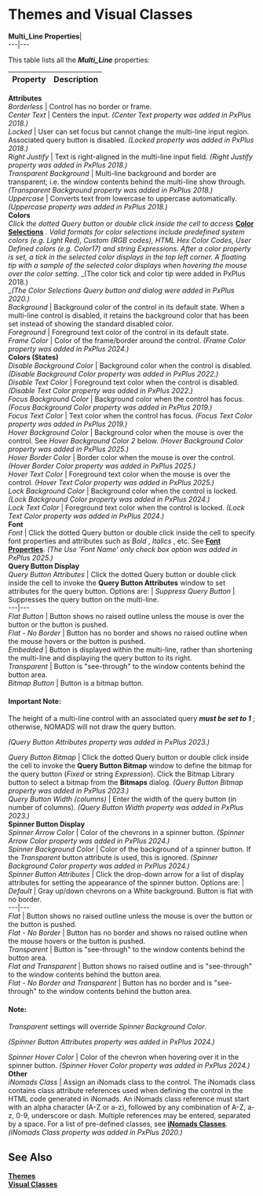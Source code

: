 # Themes and Visual Classes

**Multi_Line Properties**|   
---|---  
  
This table lists all the **_Multi_Line_** properties:

**Property** |  **Description**  
---|---  
**Attributes**  
_Borderless_ |  Control has no border or frame.  
_Center Text_ |  Centers the input. _(Center Text property was added in PxPlus 2018.)_  
_Locked_ |  User can set focus but cannot change the multi-line input region. Associated query button is disabled. _(Locked property was added in PxPlus 2018.)_  
_Right Justify_ |  Text is right-aligned in the multi-line input field. _(Right Justify property was added in PxPlus 2018.)_  
_Transparent Background_ |  Multi-line background and border are transparent; i.e. the window contents behind the multi-line show through. _(Transparent Background property was added in PxPlus 2018.)_  
_Uppercase_ |  Converts text from lowercase to uppercase automatically. _(Uppercase property was added in PxPlus 2018.)_  
**Colors**  
_Click the dotted_ _Query button or double click inside the cell to access_ [ **Color Selections**](../../Appendix/Color%20Selections.md) _. Valid formats for color selections include predefined system colors (e.g. Light Red), Custom (RGB codes), HTML Hex Color Codes, User Defined colors (e.g. Color17) and string Expressions._ _After a color property is set, a tick in the selected color displays in the top left corner. A floating tip with a sample of the selected color displays when hovering the mouse over the color setting._ _(The color tick and color tip were added in PxPlus 2018.)  
__(The Color Selections Query button and dialog were added in PxPlus 2020.)_  
_Background_ |  Background color of the control in its default state. When a multi-line control is disabled, it retains the background color that has been set instead of showing the standard disabled color.  
_Foreground_ |  Foreground text color of the control in its default state.  
_Frame Color_ |  Color of the frame/border around the control. _(Frame Color property was added in PxPlus 2024.)_  
**Colors (States)**  
_Disable Background Color_ |  Background color when the control is disabled. _(Disable Background Color property was added in PxPlus 2022.)_  
_Disable Text Color_ |  Foreground text color when the control is disabled. _(Disable Text Color property was added in PxPlus 2022.)_  
_Focus Background Color_ |  Background color when the control has focus. _(Focus Background Color property was added in PxPlus 2019.)_  
_Focus Text Color_ |  Text color when the control has focus. _(Focus Text Color property was added in PxPlus 2019.)_  
_Hover Background Color_ |  Background color when the mouse is over the control. See _Hover Background Color 2_ below. _(Hover Background Color property was added in PxPlus 2025.)_  
_Hover Border Color_ |  Border color when the mouse is over the control. _(Hover Border Color property was added in PxPlus 2025.)_  
_Hover Text Color_ |  Foreground text color when the mouse is over the control. _(Hover Text Color property was added in PxPlus 2025.)_  
_Lock Background Color_ |  Background color when the control is locked. _(Lock Background Color property was added in PxPlus 2024.)_  
_Lock Text Color_ |  Foreground text color when the control is locked. _(Lock Text Color property was added in PxPlus 2024.)_  
**Font**  
_Font_ |  Click the dotted Query button or double click inside the cell to specify font properties and attributes such as _Bold_ , _Italics_ , etc. See **[Font Properties](Font%20Properties.md)**. _(The Use 'Font Name' only check box option was added in PxPlus 2025.)_  
**Query Button Display**  
_Query Button Attributes_ |  Click the dotted Query button or double click inside the cell to invoke the **Query Button Attributes** window to set attributes for the query button. Options are: |  _Suppress Query Button_ |  Suppresses the query button on the multi-line.  
---|---  
_Flat Button_ |  Button shows no raised outline unless the mouse is over the button or the button is pushed.  
_Flat - No Border_ |  Button has no border and shows no raised outline when the mouse hovers or the button is pushed.  
_Embedded_ |  Button is displayed within the multi-line, rather than shortening the multi-line and displaying the query button to its right.  
_Transparent_ |  Button is "see-through" to the window contents behind the button area.  
_Bitmap Button_ |  Button is a bitmap button.  
  
#### **Important Note:**  
The height of a multi-line control with an associated query **_must be set to 1_** ; otherwise, NOMADS will not draw the query button.

_(Query Button Attributes property was added in PxPlus 2023.)_  
  
_Query Button Bitmap_ |  Click the dotted Query button or double click inside the cell to invoke the **Query Button Bitmap** window to define the bitmap for the query button (_Fixed_ or string _Expression_). Click the Bitmap Library button to select a bitmap from the **Bitmaps** dialog. _(Query Button Bitmap property was added in PxPlus 2023.)_  
_Query Button Width (columns)_ |  Enter the width of the query button (in number of columns). _(Query Button Width property was added in PxPlus 2023.)_  
**Spinner Button Display**  
_Spinner Arrow Color_ |  Color of the chevrons in a spinner button. _(Spinner Arrow Color property was added in PxPlus 2024.)_  
_Spinner Background Color_ |  Color of the background of a spinner button. If the _Transparent_ button attribute is used, this is ignored. _(Spinner Background Color property was added in PxPlus 2024.)_  
_Spinner Button Attributes_ |  Click the drop-down arrow for a list of display attributes for setting the appearance of the spinner button. Options are: |  _Default_ |  Gray up/down chevrons on a White background. Button is flat with no border.  
---|---  
_Flat_ |  Button shows no raised outline unless the mouse is over the button or the button is pushed.  
_Flat - No Border_ |  Button has no border and shows no raised outline when the mouse hovers or the button is pushed.  
_Transparent_ |  Button is "see-through" to the window contents behind the button area.  
_Flat and Transparent_ |  Button shows no raised outline and is "see-through" to the window contents behind the button area.  
_Flat - No Border and Transparent_ |  Button has no border and is "see-through" to the window contents behind the button area.  
  
#### **Note:**  
_Transparent_ settings will override _Spinner Background Color_.

_(Spinner Button Attributes property was added in PxPlus 2024.)_  
  
_Spinner Hover Color_ |  Color of the chevron when hovering over it in the spinner button. _(Spinner Hover Color property was added in PxPlus 2024.)_  
**Other**  
_iNomads Class_ |  Assign an iNomads class to the control. The iNomads class contains class attribute references used when defining the control in the HTML code generated in iNomads. An iNomads class reference must start with an alpha character (A-Z or a-z), followed by any combination of A-Z, a-z, 0-9, underscore or dash. Multiple references may be entered, separated by a space. For a list of pre-defined classes, see **[iNomads Classes](../../../iNOMADS/iNomads%20Classes.md)**. _(iNomads Class property was added in PxPlus 2020.)_  
  
## See Also

**[Themes](Themes.md)**  
**[Visual Classes](Visual%20Classes.md)**
